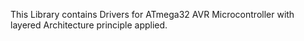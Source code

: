 This Library contains Drivers for ATmega32 AVR Microcontroller with layered Architecture principle applied.
